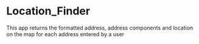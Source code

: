 # Location_Finder
This app returns the formatted address, address components and location on the map for each address entered by a user
